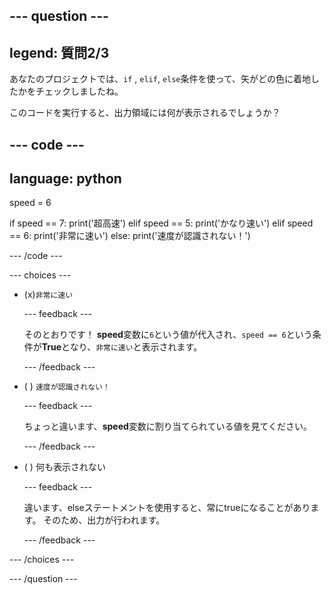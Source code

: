 
--- question ---
---
legend: 質問2/3
---

あなたのプロジェクトでは、`if` , `elif`, `else`条件を使って、矢がどの色に着地したかをチェックしましたね。

このコードを実行すると、出力領域には何が表示されるでしょうか？

--- code ---
---
language: python
---

speed = 6

if speed == 7: print('超高速') elif speed == 5: print('かなり速い') elif speed == 6: print('非常に速い') else: print('速度が認識されない！')

--- /code ---

--- choices ---

- (x)`非常に速い`

  --- feedback ---

  そのとおりです！ **speed**変数に`6`という値が代入され、`speed == 6`という条件が**True**となり、`非常に速い`と表示されます。

  --- /feedback ---

- ( ) `速度が認識されない！`

  --- feedback ---

  ちょっと違います、**speed**変数に割り当てられている値を見てください。

  --- /feedback ---

- ( ) 何も表示されない

  --- feedback ---

  違います、elseステートメントを使用すると、常にtrueになることがあります。 そのため、出力が行われます。

  --- /feedback ---

--- /choices ---

--- /question ---
